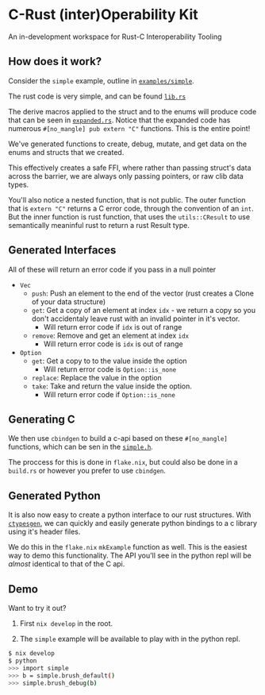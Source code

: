 # C-Rust (inter)Operability Kit

An in-development workspace for Rust-C Interoperability Tooling

## How does it work?

Consider the `simple` example, outline in [`examples/simple`](examples/simple).

The rust code is very simple, and can be found [`lib.rs`](examples/simple/src/lib.rs)

The derive macros applied to the struct and to the enums will produce code that can be seen in [`expanded.rs`](examples/simple/expanded.rs).
Notice that the expanded code has numerous `#[no_mangle] pub extern "C"` functions. This is the entire point!

We've generated functions to create, debug, mutate, and get data on the enums and structs that we created.

This effectively creates a safe FFI, where rather than passing struct's data across the barrier, we are always only passing pointers, or raw clib data types.

You'll also notice a nested function, that is not public. The outer function that is `extern "C"` returns a C error code, through the convention of an `int`. But the inner function is rust function, that uses the `utils::CResult` to use semantically meaninful rust to return a rust Result type.

## Generated Interfaces

All of these will return an error code if you pass in a null pointer

- `Vec`
    - `push`: Push an element to the end of the vector (rust creates a Clone of your data structure)
    - `get`: Get a copy of an element at index `idx` - we return a copy so you don't accidentaly leave rust with an invalid pointer in it's vector.
        - Will return error code if `idx` is out of range
    - `remove`: Remove and get an element at index `idx`
        - Will return error code is `idx` is out of range 
- `Option`
    - `get`: Get a copy to to the value inside the option
        - Will return error code is `Option::is_none`
    - `replace`: Replace the value in the option
    - `take`: Take and return the value inside the option.
        - Will return error code if `Option::is_none`

## Generating C

We then use `cbindgen` to build a c-api based on these `#[no_mangle]` functions, which can be sen in the [`simple.h`](examples/simple/include/simple.h).

The proccess for this is done in `flake.nix`, but could also be done in a `build.rs` or however you prefer to use `cbindgen`.

## Generated Python

It is also now easy to create a python interface to our rust structures. With [`ctypesgen`](https://github.com/ctypesgen/ctypesgen), we can quickly and easily generate python bindings to a c library using it's header files.

We do this in the `flake.nix` `mkExample` function as well. This is the easiest way to demo this functionality. The API you'll see in the python repl will be *almost* identical to that of the C api.

## Demo

Want to try it out?

1. First `nix develop` in the root.

2. The `simple` example will be available to play with in the python repl.
```bash
$ nix develop
$ python
>>> import simple
>>> b = simple.brush_default()
>>> simple.brush_debug(b)
```
